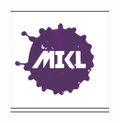 <table>
<thead>
  <tr>
    <th align="center"><img width="144" height="144" src="./images/mikl.png"/></th>
  </tr>
</thead>
<tbody>
  <tr>
    <td><div style="width: 100%;"></div></td>
  </tr>
</tbody>
</table>
